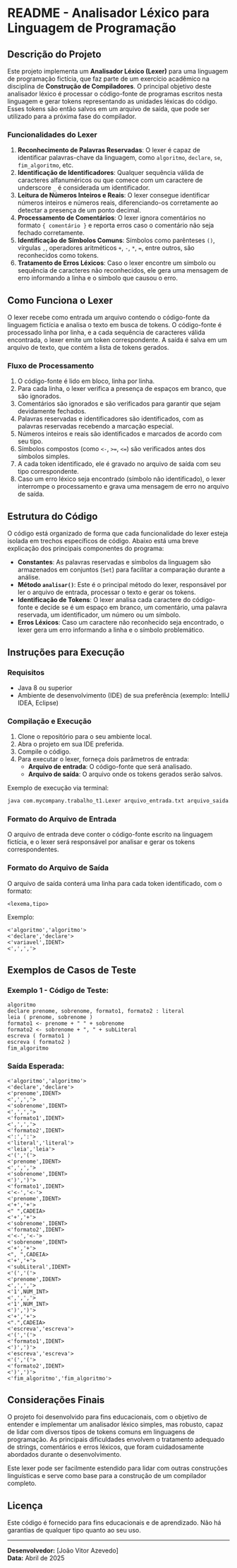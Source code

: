 # **README - Analisador Léxico para Linguagem de Programação**

## **Descrição do Projeto**

Este projeto implementa um **Analisador Léxico (Lexer)** para uma linguagem de programação fictícia, que faz parte de um exercício acadêmico na disciplina de **Construção de Compiladores**. O principal objetivo deste analisador léxico é processar o código-fonte de programas escritos nesta linguagem e gerar tokens representando as unidades léxicas do código. Esses tokens são então salvos em um arquivo de saída, que pode ser utilizado para a próxima fase do compilador.

### **Funcionalidades do Lexer**
1. **Reconhecimento de Palavras Reservadas**: O lexer é capaz de identificar palavras-chave da linguagem, como `algoritmo`, `declare`, `se`, `fim_algoritmo`, etc.
2. **Identificação de Identificadores**: Qualquer sequência válida de caracteres alfanuméricos ou que comece com um caractere de underscore `_` é considerada um identificador.
3. **Leitura de Números Inteiros e Reais**: O lexer consegue identificar números inteiros e números reais, diferenciando-os corretamente ao detectar a presença de um ponto decimal.
4. **Processamento de Comentários**: O lexer ignora comentários no formato `{ comentário }` e reporta erros caso o comentário não seja fechado corretamente.
5. **Identificação de Símbolos Comuns**: Símbolos como parênteses `()`, vírgulas `,`, operadores aritméticos `+`, `-`, `*`, `=`, entre outros, são reconhecidos como tokens.
6. **Tratamento de Erros Léxicos**: Caso o lexer encontre um símbolo ou sequência de caracteres não reconhecidos, ele gera uma mensagem de erro informando a linha e o símbolo que causou o erro.

## **Como Funciona o Lexer**

O lexer recebe como entrada um arquivo contendo o código-fonte da linguagem fictícia e analisa o texto em busca de tokens. O código-fonte é processado linha por linha, e a cada sequência de caracteres válida encontrada, o lexer emite um token correspondente. A saída é salva em um arquivo de texto, que contém a lista de tokens gerados.

### **Fluxo de Processamento**
1. O código-fonte é lido em bloco, linha por linha.
2. Para cada linha, o lexer verifica a presença de espaços em branco, que são ignorados.
3. Comentários são ignorados e são verificados para garantir que sejam devidamente fechados.
4. Palavras reservadas e identificadores são identificados, com as palavras reservadas recebendo a marcação especial.
5. Números inteiros e reais são identificados e marcados de acordo com seu tipo.
6. Símbolos compostos (como `<-`, `>=`, `<=`) são verificados antes dos símbolos simples.
7. A cada token identificado, ele é gravado no arquivo de saída com seu tipo correspondente.
8. Caso um erro léxico seja encontrado (símbolo não identificado), o lexer interrompe o processamento e grava uma mensagem de erro no arquivo de saída.

## **Estrutura do Código**

O código está organizado de forma que cada funcionalidade do lexer esteja isolada em trechos específicos de código. Abaixo está uma breve explicação dos principais componentes do programa:

- **Constantes**: As palavras reservadas e símbolos da linguagem são armazenados em conjuntos (`Set`) para facilitar a comparação durante a análise.
- **Método `analisar()`**: Este é o principal método do lexer, responsável por ler o arquivo de entrada, processar o texto e gerar os tokens.
- **Identificação de Tokens**: O lexer analisa cada caractere do código-fonte e decide se é um espaço em branco, um comentário, uma palavra reservada, um identificador, um número ou um símbolo.
- **Erros Léxicos**: Caso um caractere não reconhecido seja encontrado, o lexer gera um erro informando a linha e o símbolo problemático.

## **Instruções para Execução**

### **Requisitos**
- Java 8 ou superior
- Ambiente de desenvolvimento (IDE) de sua preferência (exemplo: IntelliJ IDEA, Eclipse)

### **Compilação e Execução**
1. Clone o repositório para o seu ambiente local.
2. Abra o projeto em sua IDE preferida.
3. Compile o código.
4. Para executar o lexer, forneça dois parâmetros de entrada:
   - **Arquivo de entrada**: O código-fonte que será analisado.
   - **Arquivo de saída**: O arquivo onde os tokens gerados serão salvos.

Exemplo de execução via terminal:

```bash
java com.mycompany.trabalho_t1.Lexer arquivo_entrada.txt arquivo_saida.txt
```

### **Formato do Arquivo de Entrada**
O arquivo de entrada deve conter o código-fonte escrito na linguagem fictícia, e o lexer será responsável por analisar e gerar os tokens correspondentes.

### **Formato do Arquivo de Saída**
O arquivo de saída conterá uma linha para cada token identificado, com o formato:

```
<lexema,tipo>
```

Exemplo:

```
<'algoritmo','algoritmo'>
<'declare','declare'>
<'variavel',IDENT>
<',',','>
```

## **Exemplos de Casos de Teste**

### **Exemplo 1 - Código de Teste:**

```text
algoritmo
declare prenome, sobrenome, formato1, formato2 : literal
leia ( prenome, sobrenome )
formato1 <- prenome + " " + sobrenome
formato2 <- sobrenome + ", " + subLiteral
escreva ( formato1 )
escreva ( formato2 )
fim_algoritmo
```

### **Saída Esperada:**

```text
<'algoritmo','algoritmo'>
<'declare','declare'>
<'prenome',IDENT>
<',',','>
<'sobrenome',IDENT>
<',',','>
<'formato1',IDENT>
<',',','>
<'formato2',IDENT>
<':',':'>
<'literal','literal'>
<'leia','leia'>
<'(','('>
<'prenome',IDENT>
<',',','>
<'sobrenome',IDENT>
<')',')'>
<'formato1',IDENT>
<'<-','<-'>
<'prenome',IDENT>
<'+','+'>
<" ",CADEIA>
<'+','+'>
<'sobrenome',IDENT>
<'formato2',IDENT>
<'<-','<-'>
<'sobrenome',IDENT>
<'+','+'>
<", ",CADEIA>
<'+','+'>
<'subLiteral',IDENT>
<'(','('>
<'prenome',IDENT>
<',',','>
<'1',NUM_INT>
<',',','>
<'1',NUM_INT>
<')',')'>
<'+','+'>
<".",CADEIA>
<'escreva','escreva'>
<'(','('>
<'formato1',IDENT>
<')',')'>
<'escreva','escreva'>
<'(','('>
<'formato2',IDENT>
<')',')'>
<'fim_algoritmo','fim_algoritmo'>
```

## **Considerações Finais**

O projeto foi desenvolvido para fins educacionais, com o objetivo de entender e implementar um analisador léxico simples, mas robusto, capaz de lidar com diversos tipos de tokens comuns em linguagens de programação. As principais dificuldades envolvem o tratamento adequado de strings, comentários e erros léxicos, que foram cuidadosamente abordados durante o desenvolvimento.

Este lexer pode ser facilmente estendido para lidar com outras construções linguísticas e serve como base para a construção de um compilador completo.

## **Licença**

Este código é fornecido para fins educacionais e de aprendizado. Não há garantias de qualquer tipo quanto ao seu uso.

--- 

**Desenvolvedor:** [João Vitor Azevedo]  
**Data:** Abril de 2025